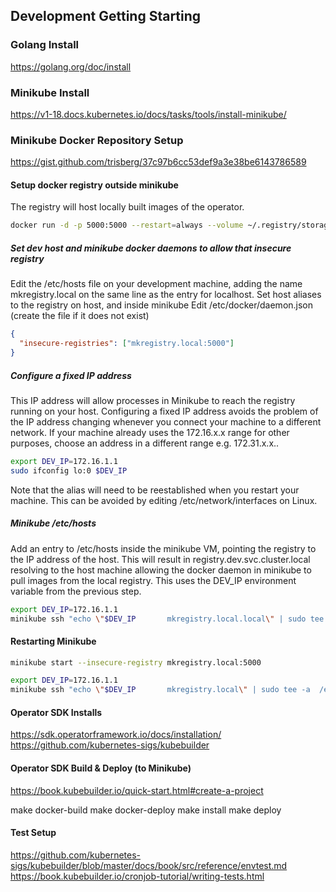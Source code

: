 ## Development Getting Starting  

### Golang Install
https://golang.org/doc/install

### Minikube Install 
https://v1-18.docs.kubernetes.io/docs/tasks/tools/install-minikube/

### Minikube Docker Repository Setup

https://gist.github.com/trisberg/37c97b6cc53def9a3e38be6143786589

#### Setup docker registry outside minikube

The registry will host locally built images of the operator.
```bash
docker run -d -p 5000:5000 --restart=always --volume ~/.registry/storage:/var/lib/registry registry:2
```

##### Set dev host and minikube docker daemons to allow that insecure registry 

Edit the /etc/hosts file on your development machine, adding the name mkregistry.local on the same line as the entry for localhost.
Set host aliases to the registry on host, and inside minikube
Edit /etc/docker/daemon.json (create the file if it does not exist)
```json
{
  "insecure-registries": ["mkregistry.local:5000"]
}
```

##### Configure a fixed IP address

This IP address will allow processes in Minikube to reach the registry running on your host. Configuring a fixed IP address avoids the problem of the IP address changing whenever you connect your machine to a different network. If your machine already uses the 172.16.x.x range for other purposes, choose an address in a different range e.g. 172.31.x.x..

```bash
export DEV_IP=172.16.1.1
sudo ifconfig lo:0 $DEV_IP
```

Note that the alias will need to be reestablished when you restart your machine. This can be avoided by editing /etc/network/interfaces on Linux.
 
##### Minikube /etc/hosts

Add an entry to /etc/hosts inside the minikube VM, pointing the registry to the IP address of the host. This will result in registry.dev.svc.cluster.local resolving to the host machine allowing the docker daemon in minikube to pull images from the local registry. This uses the DEV_IP environment variable from the previous step.

```bash
export DEV_IP=172.16.1.1
minikube ssh "echo \"$DEV_IP       mkregistry.local.local\" | sudo tee -a  /etc/hosts"
```

#### Restarting Minikube
```bash
minikube start --insecure-registry mkregistry.local:5000

export DEV_IP=172.16.1.1
minikube ssh "echo \"$DEV_IP       mkregistry.local\" | sudo tee -a  /etc/hosts"
```

#### Operator SDK Installs
https://sdk.operatorframework.io/docs/installation/
https://github.com/kubernetes-sigs/kubebuilder

#### Operator SDK Build & Deploy (to Minikube)
https://book.kubebuilder.io/quick-start.html#create-a-project

make docker-build
make docker-deploy
make install
make deploy

#### Test Setup
https://github.com/kubernetes-sigs/kubebuilder/blob/master/docs/book/src/reference/envtest.md
https://book.kubebuilder.io/cronjob-tutorial/writing-tests.html


